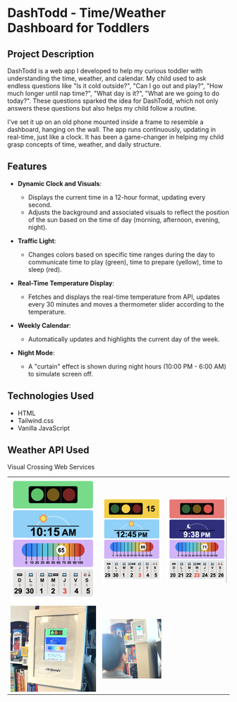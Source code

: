 # DashTodd - Time/Weather Dashboard for Toddlers

## Project Description

DashTodd is a web app I developed to help my curious toddler with understanding the time, weather, and calendar. My child used to ask endless questions like "Is it cold outside?", "Can I go out and play?", "How much longer until nap time?", "What day is it?", "What are we going to do today?". These questions sparked the idea for DashTodd, which not only answers these questions but also helps my child follow a routine.

I've set it up on an old phone mounted inside a frame to resemble a dashboard, hanging on the wall. The app runs continuously, updating in real-time, just like a clock. It has been a game-changer in helping my child grasp concepts of time, weather, and daily structure.

## Features

- **Dynamic Clock and Visuals**:
  - Displays the current time in a 12-hour format, updating every second.
  - Adjusts the background and associated visuals to reflect the position of the sun based on the time of day (morning, afternoon, evening, night).

- **Traffic Light**:
  - Changes colors based on specific time ranges during the day to communicate time to play (green), time to prepare (yellow), time to sleep (red).

- **Real-Time Temperature Display**:
  - Fetches and displays the real-time temperature from API, updates every 30 minutes and moves a thermometer slider according to the temperature.

- **Weekly Calendar**:
  - Automatically updates and highlights the current day of the week.

- **Night Mode**:
  - A "curtain" effect is shown during night hours (10:00 PM - 6:00 AM) to simulate screen off.

## Technologies Used

- HTML
- Tailwind.css
- Vanilla JavaScript

## Weather API Used
Visual Crossing Web Services

<table>
  <tr>
    <td>
      <img src="./screenshots/morning.png" >
    </td>
    <td>
      <img src="./screenshots/noon.png" >
    </td>
    <td>
      <img src="./screenshots/night.png" >
    </td>
  </tr>
  <tr>
    <td>
      <img src="./screenshots/dashtodd-1.jpg" >
    </td>
    <td>
      <img src="./screenshots/dashtodd-2.jpg" >
    </td>
    <td>
    </td>
  </tr>
</table>
